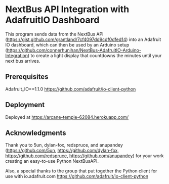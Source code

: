 # NextBus API Integration with AdafruitIO Dashboard
This program sends data from the NextBus API (https://gist.github.com/grantland/7cf4097dd9cdf0dfed14) into an Adafruit IO dashboard, which can then be used by an Arduino setup (https://github.com/connerhunihan/NextBus-AdafruitIO-Arduino-Integration) to create a light display that countdowns the minutes until your next bus arrives. 

## Prerequisites
Adafruit_IO==1.1.0
https://github.com/adafruit/io-client-python

## Deployment
Deployed at https://arcane-temple-62084.herokuapp.com/

## Acknowledgments
Thank you to 5un, dylan-fox, redspruce, and anupandey (https://github.com/5un, https://github.com/dylan-fox, https://github.com/redspruce, https://github.com/anupandey) for your work creating an easy-to-use Python NextBusAPI.

Also, a special thanks to the group that put together the Python client for use with io.adafruit.com
https://github.com/adafruit/io-client-python
